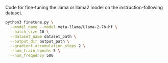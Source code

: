 Code for fine-tuning the llama or llama2 model on the instruction-following dataset.
```bash
python3 finetune.py \
  --model_name --model meta-llama/Llama-2-7b-hf \
  --batch_size 10 \
  --dataset_name dataset_path \
  --output_dir output_path \
  --gradient_accumulation_steps 2 \
  --num_train_epochs 5 \
  --num_frequency 500
```
